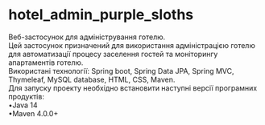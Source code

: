 # hotel_admin_purple_sloths
Веб-застосунок для адміністрування готелю.<br />
Цей застосунок призначений для використання адміністрацією готелю для автоматизації процесу заселення гостей та моніторингу апартаментів готелю.<br />
Використані технології: Spring boot, Spring Data JPA, Spring MVC, Thymeleaf, MySQL database, HTML, CSS, Maven.<br />
Для запуску проекту необхідно встановити наступні версії програмних продуктів: <br />
&#8226;Java 14<br />
&#8226;Maven 4.0.0+<br />



